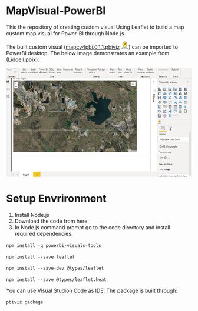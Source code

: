 # MapVisual-PowerBI
This the repository of creating custom visual 
Using Leaflet to build a map custom map visual for Power-BI through Node.js.

The built custom visual ([mapcv4pbi.0.1.1.pbiviz](https://github.com/alilajevardi/MapVisual4pbi/tree/main/dist) ![picture](https://github.com/alilajevardi/MapVisual4pbi/blob/main/assets/Map4.png)) can be imported to PowerBI desktop. The below image demonstrates an example from ([Liddell.pbix](https://github.com/alilajevardi/MapVisual4pbi/blob/main/Liddell.pbix)):

![picture](https://github.com/alilajevardi/MapVisual4pbi/blob/main/assets/BPI_dashboard.png)

# Setup Envrironment
1. Install Node.js
2. Download the code from here
3. In Node.js command prompt go to the code directory and install required dependencies:

``` npm install -g powerbi-visuals-tools ```

``` npm install --save leaflet ```

``` npm install --save-dev @types/leaflet ```

``` npm install --save @types/leaflet.heat ```

You can use Visual Studion Code as IDE.
The package is built through:
```
pbiviz package
```
